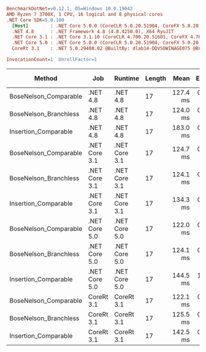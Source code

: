 ``` ini

BenchmarkDotNet=v0.12.1, OS=Windows 10.0.19042
AMD Ryzen 7 3700X, 1 CPU, 16 logical and 8 physical cores
.NET Core SDK=5.0.100
  [Host]        : .NET Core 5.0.0 (CoreCLR 5.0.20.51904, CoreFX 5.0.20.51904), X64 RyuJIT
  .NET 4.8      : .NET Framework 4.8 (4.8.4250.0), X64 RyuJIT
  .NET Core 3.1 : .NET Core 3.1.10 (CoreCLR 4.700.20.51601, CoreFX 4.700.20.51901), X64 RyuJIT
  .NET Core 5.0 : .NET Core 5.0.0 (CoreCLR 5.0.20.51904, CoreFX 5.0.20.51904), X64 RyuJIT
  CoreRt 3.1    : .NET 5.0.29408.02 @BuiltBy: dlab14-DDVSOWINAGE075 @Branch: master @Commit: 4ce1c21ac0d4d1a3b7f7a548214966f69ac9f199, X64 AOT

InvocationCount=1  UnrollFactor=1  

```
|                Method |           Job |       Runtime | Length |     Mean |   Error |  StdDev | Gen 0 | Gen 1 | Gen 2 | Allocated |
|---------------------- |-------------- |-------------- |------- |---------:|--------:|--------:|------:|------:|------:|----------:|
| BoseNelson_Comparable |      .NET 4.8 |      .NET 4.8 |     17 | 127.4 ms | 0.34 ms | 0.31 ms |     - |     - |     - |         - |
| BoseNelson_Branchless |      .NET 4.8 |      .NET 4.8 |     17 | 124.0 ms | 0.16 ms | 0.15 ms |     - |     - |     - |         - |
|  Insertion_Comparable |      .NET 4.8 |      .NET 4.8 |     17 | 183.0 ms | 0.13 ms | 0.11 ms |     - |     - |     - |         - |
| BoseNelson_Comparable | .NET Core 3.1 | .NET Core 3.1 |     17 | 124.7 ms | 0.29 ms | 0.27 ms |     - |     - |     - |         - |
| BoseNelson_Branchless | .NET Core 3.1 | .NET Core 3.1 |     17 | 124.1 ms | 0.13 ms | 0.12 ms |     - |     - |     - |         - |
|  Insertion_Comparable | .NET Core 3.1 | .NET Core 3.1 |     17 | 134.3 ms | 0.43 ms | 0.38 ms |     - |     - |     - |         - |
| BoseNelson_Comparable | .NET Core 5.0 | .NET Core 5.0 |     17 | 122.0 ms | 0.12 ms | 0.10 ms |     - |     - |     - |         - |
| BoseNelson_Branchless | .NET Core 5.0 | .NET Core 5.0 |     17 | 124.1 ms | 0.14 ms | 0.12 ms |     - |     - |     - |         - |
|  Insertion_Comparable | .NET Core 5.0 | .NET Core 5.0 |     17 | 144.5 ms | 1.48 ms | 1.38 ms |     - |     - |     - |         - |
| BoseNelson_Comparable |    CoreRt 3.1 |    CoreRt 3.1 |     17 | 122.1 ms | 0.29 ms | 0.27 ms |     - |     - |     - |         - |
| BoseNelson_Branchless |    CoreRt 3.1 |    CoreRt 3.1 |     17 | 125.5 ms | 0.50 ms | 0.42 ms |     - |     - |     - |         - |
|  Insertion_Comparable |    CoreRt 3.1 |    CoreRt 3.1 |     17 | 142.5 ms | 0.58 ms | 0.54 ms |     - |     - |     - |         - |
